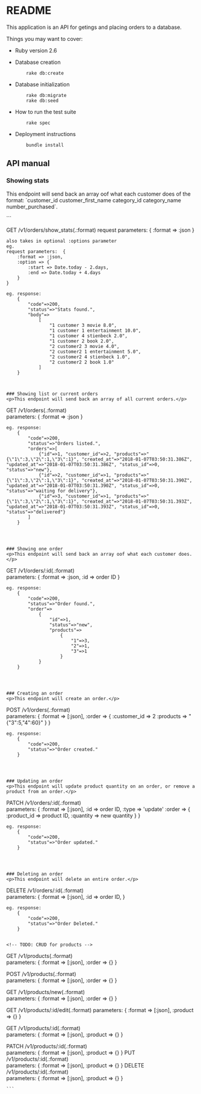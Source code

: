 # README

This application is an API for getings and placing orders to a database.

Things you may want to cover:

* Ruby version 2.6

* Database creation
	```
		rake db:create
	```

* Database initialization
	```
		rake db:migrate
		rake db:seed
	```

* How to run the test suite
	```
		rake spec
	```

* Deployment instructions
	```
		bundle install
	```


## API manual

### Showing stats
<p>This endpoint will send back an array oof what each customer does of the format: `customer_id customer_first_name category_id category_name number_purchased`.</p>
```

GET    /v1/orders/show_stats(.:format)
	request parameters:  {
		:format => :json
	}

	also takes in optional :options parameter
	eg.
	request parameters:  {
		:format => :json,
		:option => { 
			:start => Date.today - 2.days, 
			:end => Date.today + 4.days 
		}
	}

	eg. response: 
		{
			"code"=>200, 
			"status"=>"Stats found.", 
			"body"=>
				[
					"1 customer 3 movie 8.0", 
					"1 customer 1 entertainment 10.0", 
					"1 customer 4 stienbeck 2.0", 
					"1 customer 2 book 2.0", 
					"2 customer2 3 movie 4.0", 
					"2 customer2 1 entertainment 5.0", 
					"2 customer2 4 stienbeck 1.0", 
					"2 customer2 2 book 1.0"
				]
		}

```


### Showing list or current orders
<p>This endpoint will send back an array of all current orders.</p>
```
GET    /v1/orders(.:format)           
	parameters:  {
		:format => :json
	}

	eg. response:
		{
			"code"=>200, 
			"status"=>"Orders listed.", 
			"orders"=>[
				{"id"=>1, "customer_id"=>2, "products"=>"{\"1\":3,\"2\":1,\"3\":1}", "created_at"=>"2018-01-07T03:50:31.386Z", "updated_at"=>"2018-01-07T03:50:31.386Z", "status_id"=>0, "status"=>"new"}, 
				{"id"=>2, "customer_id"=>1, "products"=>"{\"1\":3,\"2\":1,\"3\":1}", "created_at"=>"2018-01-07T03:50:31.390Z", "updated_at"=>"2018-01-07T03:50:31.390Z", "status_id"=>0, "status"=>"waiting for delivery"}, 
				{"id"=>3, "customer_id"=>1, "products"=>"{\"1\":3,\"2\":1,\"3\":1}", "created_at"=>"2018-01-07T03:50:31.393Z", "updated_at"=>"2018-01-07T03:50:31.393Z", "status_id"=>0, "status"=>"delivered"}
			]
		}

```



### Showing one order
<p>This endpoint will send back an array oof what each customer does.</p>
```
GET    /v1/orders/:id(.:format)       
	parameters:  {
		:format => :json,
		:id => order ID
	}

	eg. response:
		{
			"code"=>200, 
			"status"=>"Order found.", 
			"order"=>
				{
					"id"=>1, 
					"status"=>"new", 
					"products"=>
						{
							"1"=>3, 
							"2"=>1, 
							"3"=>1
						}
				}
		}

```



### Creating an order
<p>This endpoint will create an order.</p>
```
POST   /v1/orders(.:format)           
	parameters:  {
		:format => [:json],
		:order => {
			:customer_id => 2
			:products => "{\"3\":5,\"4\":60}"
		}
	}

	eg. response:
		{
			"code"=>200, 
			"status"=>"Order created."
		}

```



### Updating an order
<p>This endpoint will update product quantity on an order, or remove a product from an order.</p>
```
PATCH  /v1/orders/:id(.:format)       
	parameters:  {
		:format => [:json],
		:id => order ID,
		:type => 'update'
		:order => {
			:product_id => product ID,
			:quantity => new quantity
		}
	}

	eg. response:
		{
			"code"=>200, 
			"status"=>"Order updated."
		}

```



### Deleting an order
<p>This endpoint will delete an entire order.</p>
```
DELETE /v1/orders/:id(.:format)       
	parameters:  {
		:format => [:json],
		:id => order ID,
	}

	eg. response:
		{
			"code"=>200, 
			"status"=>"Order Deleted."
		}

```

<!-- TODO: CRUD for products -->

```
GET    /v1/products(.:format)         
	parameters:  {
		:format => [:json],
		:order => {}
	}

POST   /v1/products(.:format)         
	parameters:  {
		:format => [:json],
		:order => {}
	}

GET    /v1/products/new(.:format)     
	parameters:  {
		:format => [:json],
		:order => {}
	}

GET    /v1/products/:id/edit(.:format)
	parameters:  {
		:format => [:json],
		:product => {}
	}

GET    /v1/products/:id(.:format)     
	parameters:  {
		:format => [:json],
		:product => {}
	}

PATCH  /v1/products/:id(.:format)     
	parameters:  {
		:format => [:json],
		:product => {}
	}
PUT    /v1/products/:id(.:format)     
	parameters:  {
		:format => [:json],
		:product => {}
	}
DELETE /v1/products/:id(.:format)     
	parameters:  {
		:format => [:json],
		:product => {}
	}

	```
